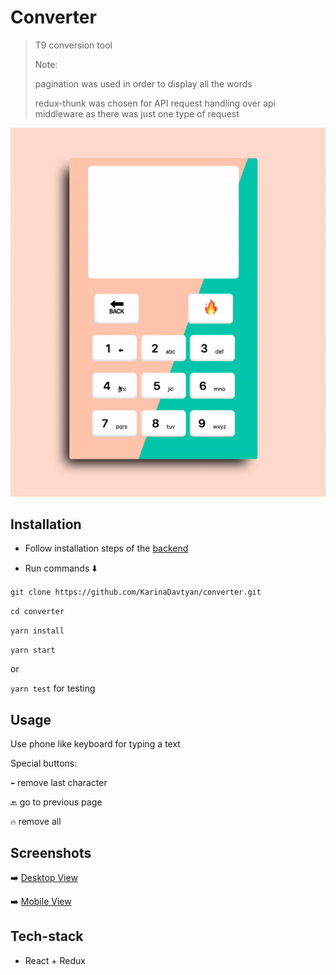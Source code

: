 # Converter

> T9 conversion tool
>
> Note:
>
>pagination was used in order to display all the words
>
>redux-thunk was chosen for API request handling over api middleware as there was just one type of request
>


![converterGIF](src/assets/converterGIF.gif)


Installation
----

+ Follow installation steps of the [backend](https://github.com/KarinaDavtyan/converter-backend)

+ Run commands :arrow_down:

`git clone https://github.com/KarinaDavtyan/converter.git`

`cd converter`

`yarn install`

`yarn start`

or

`yarn test` for testing

Usage
----

Use phone like keyboard for typing a text

Special buttons:

`⬅` remove last character

`🔙` go to previous page

`🔥` remove all

Screenshots
----

➡️ [Desktop View](src/assets/desktopView.png)

➡️ [Mobile View](src/assets/mobileView.png)

Tech-stack
----

+ React + Redux
